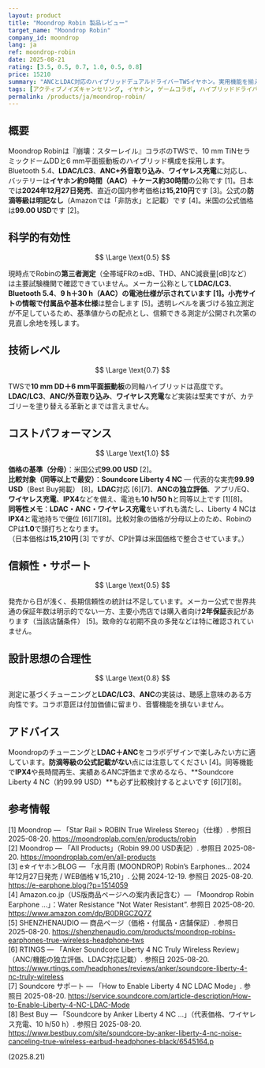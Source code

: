 ```yaml
---
layout: product
title: "Moondrop Robin 製品レビュー"
target_name: "Moondrop Robin"
company_id: moondrop
lang: ja
ref: moondrop-robin
date: 2025-08-21
rating: [3.5, 0.5, 0.7, 1.0, 0.5, 0.8]
price: 15210
summary: "ANCとLDAC対応のハイブリッドデュアルドライバーTWSイヤホン。実用機能を揃えつつ競争力のある価格を実現します"
tags: [アクティブノイズキャンセリング, イヤホン, ゲームコラボ, ハイブリッドドライバー, 完全ワイヤレスイヤホン]
permalink: /products/ja/moondrop-robin/
---
```

## 概要

Moondrop Robinは『崩壊：スターレイル』コラボのTWSで、10 mm TiNセラミックドームDDと6 mm平面振動板のハイブリッド構成を採用します。Bluetooth 5.4、**LDAC/LC3**、**ANC+外音取り込み**、**ワイヤレス充電**に対応し、バッテリーは**イヤホン約9時間（AAC）＋ケース約30時間**の公称です [1]。日本では**2024年12月27日発売**、直近の国内参考価格は**15,210円**です [3]。公式の**防滴等級は明記なし**（Amazonでは「非防水」と記載）です [4]。米国の公式価格は**99.00 USD**です [2]。

## 科学的有効性

$$ \Large \text{0.5} $$

現時点でRobinの**第三者測定**（全帯域FRの±dB、THD、ANC減衰量[dB]など）は主要試験機関で確認できていません。メーカー公称として**LDAC/LC3**、**Bluetooth 5.4**、**9 h＋30 h（AAC）**の電池仕様が示されています [1]。小売サイトの情報で**付属品や基本仕様**は整合します [5]。透明レベルを裏づける独立測定が不足しているため、基準値からの配点とし、信頼できる測定が公開され次第の見直し余地を残します。

## 技術レベル

$$ \Large \text{0.7} $$

TWSで**10 mm DD＋6 mm平面振動板**の同軸ハイブリッドは高度です。**LDAC/LC3**、**ANC/外音取り込み**、**ワイヤレス充電**など実装は堅実ですが、カテゴリーを塗り替える革新とまでは言えません。

## コストパフォーマンス

$$ \Large \text{1.0} $$

**価格の基準（分母）**：米国公式**99.00 USD** [2]。  
**比較対象（同等以上で最安）**：**Soundcore Liberty 4 NC** — 代表的な実売**99.99 USD**（Best Buy掲載） [8]。**LDAC**対応 [6][7]、**ANCの独立評価**、アプリ/EQ、**ワイヤレス充電**、**IPX4**などを備え、電池も**10 h/50 h**と同等以上です [1][8]。  
**同等性メモ**：**LDAC・ANC・ワイヤレス充電**をいずれも満たし、Liberty 4 NCは**IPX4**と電池持ちで優位 [6][7][8]。比較対象の価格が分母以上のため、RobinのCPは**1.0**で頭打ちとなります。  
（日本価格は**15,210円** [3] ですが、CP計算は米国価格で整合させています。）

## 信頼性・サポート

$$ \Large \text{0.5} $$

発売から日が浅く、長期信頼性の統計は不足しています。メーカー公式で世界共通の保証年数は明示的でない一方、主要小売店では購入者向け**2年保証**表記があります（当該店舗条件） [5]。致命的な初期不良の多発などは特に確認されていません。

## 設計思想の合理性

$$ \Large \text{0.8} $$

測定に基づくチューニングと**LDAC/LC3**、**ANC**の実装は、聴感上意味のある方向性です。コラボ意匠は付加価値に留まり、音響機能を損ないません。

## アドバイス

Moondropのチューニングと**LDAC＋ANC**をコラボデザインで楽しみたい方に適しています。**防滴等級の公式記載がない**点には注意してください [4]。同等機能で**IPX4**や長時間再生、実績あるANC評価まで求めるなら、**Soundcore Liberty 4 NC（約99.99 USD）**も必ず比較検討するとよいです [6][7][8]。

## 参考情報

[1] Moondrop — 「Star Rail > ROBIN True Wireless Stereo」（仕様）. 参照日 2025-08-20. https://moondroplab.com/en/products/robin  
[2] Moondrop — 「All Products」（Robin 99.00 USD表記）. 参照日 2025-08-20. https://moondroplab.com/en/all-products  
[3] e☆イヤホンBLOG — 「水月雨 (MOONDROP) Robin’s Earphones… 2024年12月27日発売 / WEB価格￥15,210」. 公開 2024-12-19. 参照日 2025-08-20. https://e-earphone.blog/?p=1514059  
[4] Amazon.co.jp（US版商品ページへの案内表記含む）— 「Moondrop Robin Earphone …」：Water Resistance “Not Water Resistant”. 参照日 2025-08-20. https://www.amazon.com/dp/B0DRGCZQ7Z  
[5] SHENZHENAUDIO — 商品ページ（価格・付属品・店舗保証）. 参照日 2025-08-20. https://shenzhenaudio.com/products/moondrop-robins-earphones-true-wireless-headphone-tws  
[6] RTINGS — 「Anker Soundcore Liberty 4 NC Truly Wireless Review」（ANC/機能の独立評価、LDAC対応記載）. 参照日 2025-08-20. https://www.rtings.com/headphones/reviews/anker/soundcore-liberty-4-nc-truly-wireless  
[7] Soundcore サポート — 「How to Enable Liberty 4 NC LDAC Mode」. 参照日 2025-08-20. https://service.soundcore.com/article-description/How-to-Enable-Liberty-4-NC-LDAC-Mode  
[8] Best Buy — 「Soundcore by Anker Liberty 4 NC …」（代表価格、ワイヤレス充電、10 h/50 h）. 参照日 2025-08-20. https://www.bestbuy.com/site/soundcore-by-anker-liberty-4-nc-noise-canceling-true-wireless-earbud-headphones-black/6545164.p

(2025.8.21)

